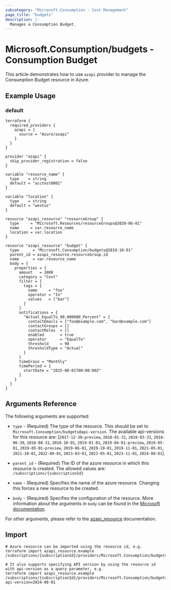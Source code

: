 ```yaml
---
subcategory: "Microsoft.Consumption - Cost Management"
page_title: "budgets"
description: |-
  Manages a Consumption Budget.
---
```


# Microsoft.Consumption/budgets - Consumption Budget

This article demonstrates how to use `azapi` provider to manage the Consumption Budget resource in Azure.

## Example Usage

### default

```hcl
terraform {
  required_providers {
    azapi = {
      source = "Azure/azapi"
    }
  }
}

provider "azapi" {
  skip_provider_registration = false
}

variable "resource_name" {
  type    = string
  default = "acctest0001"
}

variable "location" {
  type    = string
  default = "westus"
}

resource "azapi_resource" "resourceGroup" {
  type     = "Microsoft.Resources/resourceGroups@2020-06-01"
  name     = var.resource_name
  location = var.location
}

resource "azapi_resource" "budget" {
  type      = "Microsoft.Consumption/budgets@2019-10-01"
  parent_id = azapi_resource.resourceGroup.id
  name      = var.resource_name
  body = {
    properties = {
      amount   = 1000
      category = "Cost"
      filter = {
        tags = {
          name     = "foo"
          operator = "In"
          values   = ["bar"]
        }
      }
      notifications = {
        "Actual_EqualTo_90.000000_Percent" = {
          contactEmails = ["foo@example.com", "bar@example.com"]
          contactGroups = []
          contactRoles  = []
          enabled       = true
          operator      = "EqualTo"
          threshold     = 90
          thresholdType = "Actual"
        }
      }
      timeGrain = "Monthly"
      timePeriod = {
        startDate = "2025-08-01T00:00:00Z"
      }
    }
  }
}

```



## Arguments Reference

The following arguments are supported:

* `type` - (Required) The type of the resource. This should be set to `Microsoft.Consumption/budgets@api-version`. The available api-versions for this resource are: [`2017-12-30-preview`, `2018-01-31`, `2018-03-31`, `2018-06-30`, `2018-08-31`, `2018-10-01`, `2019-01-01`, `2019-04-01-preview`, `2019-05-01`, `2019-05-01-preview`, `2019-06-01`, `2019-10-01`, `2019-11-01`, `2021-05-01`, `2021-10-01`, `2022-09-01`, `2023-03-01`, `2023-05-01`, `2023-11-01`, `2024-08-01`].

* `parent_id` - (Required) The ID of the azure resource in which this resource is created. The allowed values are:  
  `/subscriptions/{subscriptionId}`

* `name` - (Required) Specifies the name of the azure resource. Changing this forces a new resource to be created.

* `body` - (Required) Specifies the configuration of the resource. More information about the arguments in `body` can be found in the [Microsoft documentation](https://learn.microsoft.com/en-us/azure/templates/Microsoft.Consumption/budgets?pivots=deployment-language-terraform).

For other arguments, please refer to the [azapi_resource](https://registry.terraform.io/providers/Azure/azapi/latest/docs/resources/resource) documentation.

## Import

 ```shell
 # Azure resource can be imported using the resource id, e.g.
 terraform import azapi_resource.example /subscriptions/{subscriptionId}/providers/Microsoft.Consumption/budgets/{resourceName}
 
 # It also supports specifying API version by using the resource id with api-version as a query parameter, e.g.
 terraform import azapi_resource.example /subscriptions/{subscriptionId}/providers/Microsoft.Consumption/budgets/{resourceName}?api-version=2024-08-01
 ```
